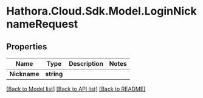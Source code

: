 # Hathora.Cloud.Sdk.Model.LoginNicknameRequest

## Properties

Name | Type | Description | Notes
------------ | ------------- | ------------- | -------------
**Nickname** | **string** |  | 

[[Back to Model list]](../README.md#documentation-for-models) [[Back to API list]](../README.md#documentation-for-api-endpoints) [[Back to README]](../README.md)


